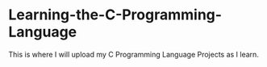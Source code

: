 # Learning-the-C-Programming-Language
This is where I will upload my C Programming Language Projects as I learn.
